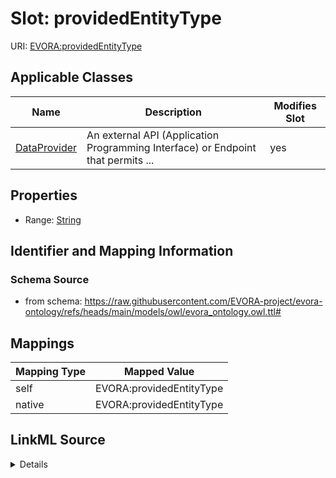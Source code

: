 

# Slot: providedEntityType



URI: [EVORA:providedEntityType](https://raw.githubusercontent.com/EVORA-project/evora-ontology/refs/heads/main/models/owl/evora_ontology.owl.ttl#providedEntityType)



<!-- no inheritance hierarchy -->





## Applicable Classes

| Name | Description | Modifies Slot |
| --- | --- | --- |
| [DataProvider](DataProvider.md) | An external API (Application Programming Interface) or Endpoint that permits ... |  yes  |







## Properties

* Range: [String](String.md)





## Identifier and Mapping Information







### Schema Source


* from schema: https://raw.githubusercontent.com/EVORA-project/evora-ontology/refs/heads/main/models/owl/evora_ontology.owl.ttl#




## Mappings

| Mapping Type | Mapped Value |
| ---  | ---  |
| self | EVORA:providedEntityType |
| native | EVORA:providedEntityType |




## LinkML Source

<details>
```yaml
name: providedEntityType
from_schema: https://raw.githubusercontent.com/EVORA-project/evora-ontology/refs/heads/main/models/owl/evora_ontology.owl.ttl#
rank: 1000
alias: providedEntityType
domain_of:
- DataProvider
range: string

```
</details>